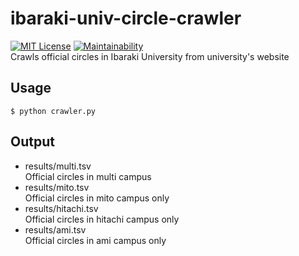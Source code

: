 # ibaraki-univ-circle-crawler
[![MIT License](https://img.shields.io/badge/license-MIT-blue.svg?style=flat)](LICENSE) [![Maintainability](https://api.codeclimate.com/v1/badges/867cd8717cf20a2213be/maintainability)](https://codeclimate.com/github/massongit/ibaraki-univ-circle-crawler/maintainability)  
Crawls official circles in Ibaraki University from university's website

## Usage
```
$ python crawler.py
```

## Output
* results/multi.tsv  
Official circles in multi campus
* results/mito.tsv   
Official circles in mito campus only
* results/hitachi.tsv  
Official circles in hitachi campus only
* results/ami.tsv  
Official circles in ami campus only
